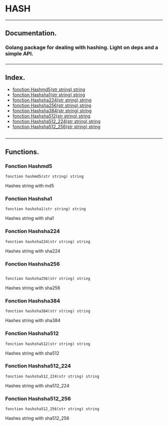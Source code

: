 # HASH

***
##  Documentation.
### Golang package for dealing with hashing. Light on deps and a simple API.
###

***
## Index.

* [fonction Hashmd5(str string) string](#fonction-hashmd5)
* [fonction Hashsha1(str string) string](#fonction-hashsha1)
* [fonction Hashsha224(str string) string](#fonction-hashsha224)
* [fonction Hashsha256(str string) string](#fonction-hashsha256)
* [fonction Hashsha384(str string) string](#fonction-hashsha384)
* [fonction Hashsha512(str string) string](#fonction-hashsha512)
* [fonction Hashsha512_224(str string) string](#fonction-hashsha512_224)
* [fonction Hashsha512_256(str string) string](#fonction-hashsha512_256)
##

***
## Functions.
### Fonction Hashmd5
```
fonction hashmd5(str string) string
```
Hashes string with md5
### Fonction Hashsha1
```
fonction hashsha1(str string) string
```
Hashes string with sha1
### Fonction Hashsha224
```
fonction hashsha224(str string) string
```
Hashes string with sha224
### Fonction Hashsha256
```
    
fonction hashsha256(str string) string
```
Hashes string with sha256
### Fonction Hashsha384
```
fonction hashsha384(str string) string
```
Hashes string with sha384
### Fonction Hashsha512
```
fonction hashsha512(str string) string
```
Hashes string with sha512   
### Fonction Hashsha512_224
```
fonction hashsha512_224(str string) string
```
Hashes string with sha512_224
### Fonction Hashsha512_256
```
fonction hashsha512_256(str string) string
```
Hashes string with sha512_256

##